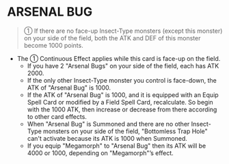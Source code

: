 # ARSENAL BUG

> ① If there are no face-up Insect-Type monsters (except this monster) on your side of the field, both the ATK and DEF of this monster become 1000 points.

*   The ① Continuous Effect applies while this card is face-up on the field.
    *   If you have 2 "Arsenal Bugs" on your side of the field, each has ATK 2000.
    *   If the only other Insect-Type monster you control is face-down, the ATK of "Arsenal Bug" is 1000.
    *   If the ATK of "Arsenal Bug" is 1000, and it is equipped with an Equip Spell Card or modified by a Field Spell Card, recalculate. So begin with the 1000 ATK, then increase or decrease from there according to other card effects.
    *   When "Arsenal Bug" is Summoned and there are no other Insect-Type monsters on your side of the field, "Bottomless Trap Hole" can't activate because its ATK is 1000 when Summoned.
    *   If you equip "Megamorph" to "Arsenal Bug" then its ATK will be 4000 or 1000, depending on "Megamorph"’s effect.
